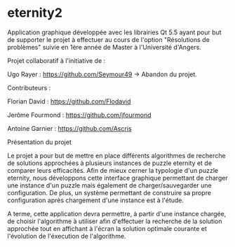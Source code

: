 # eternity2

Application graphique développée avec les librairies Qt 5.5 ayant pour but
de supporter le projet à effectuer au cours de l'option "Résolutions de
problèmes" suivie en 1ère année de Master à l'Université d'Angers.

Projet collaboratif à l'initiative de :

Ugo Rayer : https://github.com/Seymour49
  -> Abandon du projet.

Contributeurs :

Florian David : https://github.com/Flodavid

Jerôme Fourmond : https://github.com/jfourmond

Antoine Garnier : https://github.com/Ascris




Présentation du projet

Le projet a pour but de mettre en place différents algorithmes de recherche
de solutions approchées à plusieurs instances de puzzle eternity et de comparer
leurs efficacités.
Afin de mieux cerner la typologie d'un puzzle eternity, nous développons cette
interface graphique permettant de charger une instance d'un puzzle mais également
de charger/sauvegarder une configuration.
De plus, un système permettant de construire sa propre configuration après chargement
d'une instance est à l'étude.

A terme, cette application devra permettre, à partir d'une instance chargée, de
choisir l'algorithme à utiliser afin d'effectuer la recherche de la solution approchée
tout en affichant à l'écran la solution optimale courante et l'évolution de l'éxecution
de l'algorithme.

